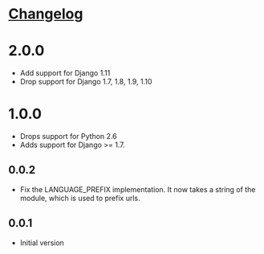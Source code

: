 # [Changelog](https://github.com/yola/djtopie/releases)

# 2.0.0

* Add support for Django 1.11
* Drop support for Django 1.7, 1.8, 1.9, 1.10

# 1.0.0

* Drops support for Python 2.6
* Adds support for Django >= 1.7.

## 0.0.2

* Fix the LANGUAGE_PREFIX implementation. It now takes a string of the module,
  which is used to prefix urls.

## 0.0.1

* Initial version
